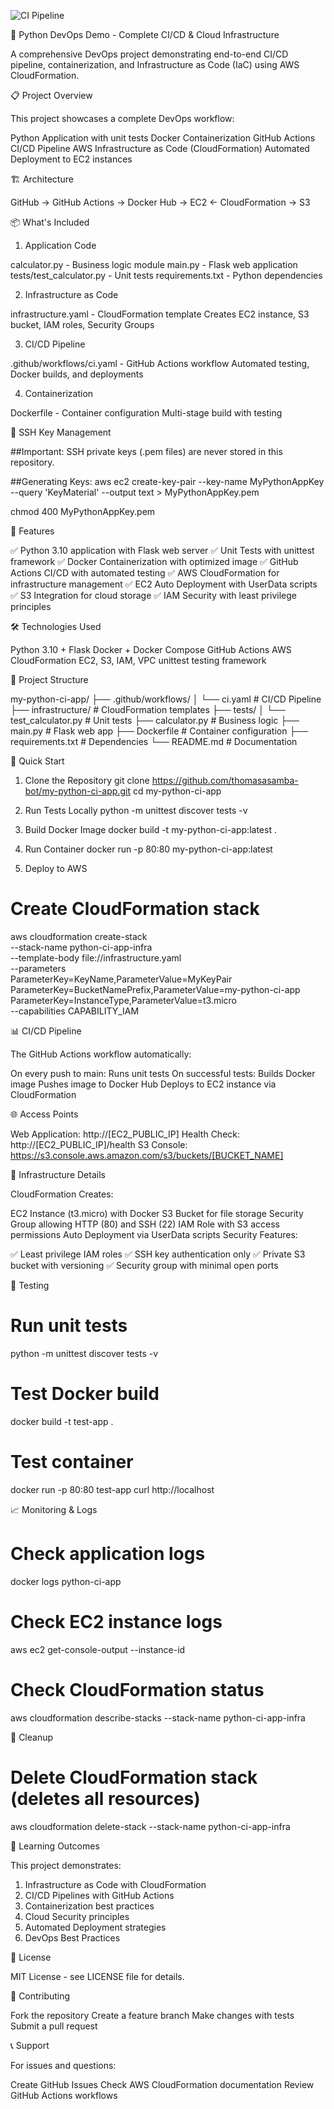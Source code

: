 
![CI Pipeline](https://github.com/thomasasamba-bot/python-devops-demo.git/actions/workflows/ci.yaml/badge.svg)

🚀 Python DevOps Demo - Complete CI/CD & Cloud Infrastructure

A comprehensive DevOps project demonstrating end-to-end CI/CD pipeline, containerization, and Infrastructure as Code (IaC) using AWS CloudFormation.

📋 Project Overview

This project showcases a complete DevOps workflow:

Python Application with unit tests
Docker Containerization
GitHub Actions CI/CD Pipeline
AWS Infrastructure as Code (CloudFormation)
Automated Deployment to EC2 instances

🏗️ Architecture

GitHub → GitHub Actions → Docker Hub → EC2 ← CloudFormation → S3

📦 What's Included

1. Application Code

calculator.py - Business logic module
main.py - Flask web application
tests/test_calculator.py - Unit tests
requirements.txt - Python dependencies

2. Infrastructure as Code

infrastructure.yaml - CloudFormation template
Creates EC2 instance, S3 bucket, IAM roles, Security Groups

3. CI/CD Pipeline

.github/workflows/ci.yaml - GitHub Actions workflow
Automated testing, Docker builds, and deployments

4. Containerization

Dockerfile - Container configuration
Multi-stage build with testing

🔐 SSH Key Management

##Important: SSH private keys (.pem files) are never stored in this repository.

##Generating Keys:
aws ec2 create-key-pair --key-name MyPythonAppKey --query 'KeyMaterial' --output text > MyPythonAppKey.pem

chmod 400 MyPythonAppKey.pem

🚀 Features

✅ Python 3.10 application with Flask web server
✅ Unit Tests with unittest framework
✅ Docker Containerization with optimized image
✅ GitHub Actions CI/CD with automated testing
✅ AWS CloudFormation for infrastructure management
✅ EC2 Auto Deployment with UserData scripts
✅ S3 Integration for cloud storage
✅ IAM Security with least privilege principles

🛠️ Technologies Used

Python 3.10 + Flask
Docker + Docker Compose
GitHub Actions
AWS CloudFormation
EC2, S3, IAM, VPC
unittest testing framework

📁 Project Structure

my-python-ci-app/
├── .github/workflows/
│   └── ci.yaml                 # CI/CD Pipeline
├── infrastructure/            # CloudFormation templates
├── tests/
│   └── test_calculator.py     # Unit tests
├── calculator.py              # Business logic
├── main.py                    # Flask web app
├── Dockerfile                 # Container configuration
├── requirements.txt           # Dependencies
└── README.md                  # Documentation

🚀 Quick Start

1. Clone the Repository
git clone https://github.com/thomasasamba-bot/my-python-ci-app.git
cd my-python-ci-app

2. Run Tests Locally
python -m unittest discover tests -v

3. Build Docker Image
docker build -t my-python-ci-app:latest .

4. Run Container
docker run -p 80:80 my-python-ci-app:latest

5. Deploy to AWS
# Create CloudFormation stack
aws cloudformation create-stack \
  --stack-name python-ci-app-infra \
  --template-body file://infrastructure.yaml \
  --parameters \
    ParameterKey=KeyName,ParameterValue=MyKeyPair \
    ParameterKey=BucketNamePrefix,ParameterValue=my-python-ci-app \
    ParameterKey=InstanceType,ParameterValue=t3.micro \
  --capabilities CAPABILITY_IAM

📊 CI/CD Pipeline

The GitHub Actions workflow automatically:

On every push to main: Runs unit tests
On successful tests: Builds Docker image
Pushes image to Docker Hub
Deploys to EC2 instance via CloudFormation

🌐 Access Points

Web Application: http://[EC2_PUBLIC_IP]
Health Check: http://[EC2_PUBLIC_IP]/health
S3 Console: https://s3.console.aws.amazon.com/s3/buckets/[BUCKET_NAME]

🔧 Infrastructure Details

CloudFormation Creates:

EC2 Instance (t3.micro) with Docker
S3 Bucket for file storage
Security Group allowing HTTP (80) and SSH (22)
IAM Role with S3 access permissions
Auto Deployment via UserData scripts
Security Features:

✅ Least privilege IAM roles
✅ SSH key authentication only
✅ Private S3 bucket with versioning
✅ Security group with minimal open ports

🧪 Testing

# Run unit tests
python -m unittest discover tests -v

# Test Docker build
docker build -t test-app .

# Test container
docker run -p 80:80 test-app
curl http://localhost

📈 Monitoring & Logs

# Check application logs
docker logs python-ci-app

# Check EC2 instance logs
aws ec2 get-console-output --instance-id <instance id>

# Check CloudFormation status
aws cloudformation describe-stacks --stack-name python-ci-app-infra

🧹 Cleanup

# Delete CloudFormation stack (deletes all resources)
aws cloudformation delete-stack --stack-name python-ci-app-infra


🎯 Learning Outcomes

This project demonstrates:

1. Infrastructure as Code with CloudFormation
2. CI/CD Pipelines with GitHub Actions
3. Containerization best practices
4. Cloud Security principles
5. Automated Deployment strategies
6. DevOps Best Practices

📝 License

MIT License - see LICENSE file for details.

🤝 Contributing

Fork the repository
Create a feature branch
Make changes with tests
Submit a pull request

📞 Support

For issues and questions:

Create GitHub Issues
Check AWS CloudFormation documentation
Review GitHub Actions workflows